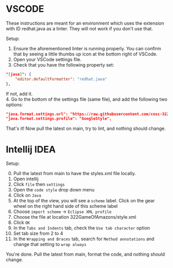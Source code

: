 # VSCODE

These instructions are meant for an environment which uses the extension with ID redhat.java as a linter. They will not work if you don't use that.

Setup:

1. Ensure the aforementioned linter is running properly. You can confirm that by seeing a little thumbs up icon at the bottom right of VSCode.
2. Open your VSCode settings file.
3. Check that you have the following property set:

```json
"[java]": {
    "editor.defaultFormatter": "redhat.java"
},
```

If not, add it.  
4. Go to the bottom of the settings file (same file), and add the following two options:

```json
"java.format.settings.url": "https://raw.githubusercontent.com/cosc-322-main-team/322GameOfAmazons/main/style.xml",
"java.format.settings.profile": "GoogleStyle",
```
That's it! Now pull the latest on main, try to lint, and nothing should change. 

# Intellij IDEA

Setup:  

0. Pull the latest from main to have the styles.xml file locally. 
1. Open intellij
2. Click `file` then `settings`
3. Open the `code style` drop down menu
4. Click on `Java`
5. At the top of the view, you will see a `scheme` label. Click on the gear wheel on the right hand side of this scheme label
6. Choose `import scheme` -> `Eclipse XML profile`
7. Choose the file at location 322GameOfAmazons/style.xml
8. Click `OK`
9. In the `Tabs and Indents` tab, check the `Use tab character` option
10. Set tab size from 2 to 4
11. In the `Wrapping and Braces` tab, search for `Method annotations` and change that setting to `wrap always`

You're done. Pull the latest from main, format the code, and nothing should change. 
